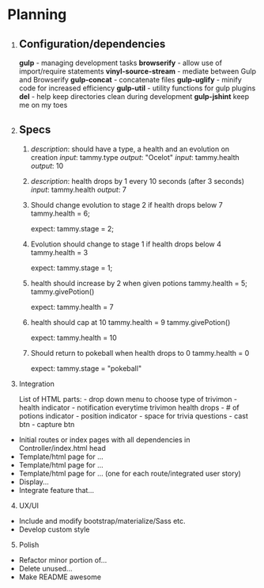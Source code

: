 # Planning

1. ## Configuration/dependencies

    **gulp** - managing development tasks
    **browserify** - allow use of import/require statements
    **vinyl-source-stream** - mediate between Gulp and Browserify
    **gulp-concat** - concatenate files
    **gulp-uglify** - minify code for increased efficiency
    **gulp-util** - utility functions for gulp plugins
    **del** - help keep directories clean during development
    **gulp-jshint** keep me on my toes  

1. ## Specs

    1. _description_: should have a type, a health and an evolution on creation
    _input_: tammy.type
    _output_: "Ocelot"
    _input_: tammy.health
    _output_: 10

    2. _description_: health drops by 1 every 10 seconds
    (after 3 seconds)
    _input_: tammy.health
    _output_: 7

    3. Should change evolution to stage 2 if health drops below 7
        tammy.health = 6;

        expect: tammy.stage = 2;

    4. Evolution should change to stage 1 if health drops below 4
        tammy.health = 3

        expect: tammy.stage = 1;

    5. health should increase by 2 when given potions
        tammy.health = 5;
        tammy.givePotion()

        expect: tammy.health = 7

    6. health should cap at 10
        tammy.health = 9
        tammy.givePotion()

        expect: tammy.health = 10

    7. Should return to pokeball when health drops to 0
        tammy.health = 0

        expect: tammy.stage = "pokeball"

3. Integration

    List of HTML parts:
        - drop down menu to choose type of trivimon
        - health indicator
            - notification everytime trivimon health drops
        - # of potions indicator
        - position indicator
        - space for trivia questions
        - cast btn
        - capture btn
  * Initial routes or index pages with all dependencies in Controller/index.html head
  * Template/html page for ...
  * Template/html page for ...
  * Template/html page for ... (one for each route/integrated user story)
  * Display...
  * Integrate feature that... 

4. UX/UI
  * Include and modify bootstrap/materialize/Sass etc.
  * Develop custom style

5. Polish
  * Refactor minor portion of...
  * Delete unused...
  * Make README awesome
